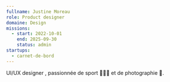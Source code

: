 ```yaml
---
fullname: Justine Moreau
role: Product designer
domaine: Design
missions:
  - start: 2022-10-01
    end: 2025-09-30
    status: admin
startups:
  - carnet-de-bord
---
```


UI/UX designer , passionnée de sport 🏃🏻‍♀️ et de photographie 📸.

